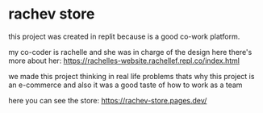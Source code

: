 # rachev store 

this project was created in replit because is a good co-work platform.

my co-coder is rachelle and she was in charge of the design
here there's more about her: https://rachelles-website.rachellef.repl.co/index.html

we made this project thinking in real life problems thats why this project is an e-commerce and also it was a good taste of how to work as a team


here you can see the store: https://rachev-store.pages.dev/ 
